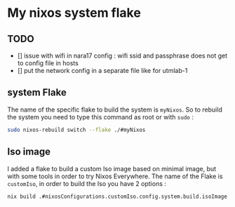 # My nixos system flake

## TODO

- [] issue with wifi in nara17 config : wifi ssid and passphrase does not get to config file in hosts
- [] put the network config in a separate file like for utmlab-1
## system Flake

The name of the specific flake to build the system is `myNixos`. So to rebuild the system you need to type this command as root or with `sudo` :

```bash
sudo nixos-rebuild switch --flake ./#myNixos
```

## Iso image 

I added a flake to build a custom Iso image based on minimal image, but with some tools in order to try Nixos Everywhere. The name of the Flake is `customIso`, in order to build the Iso you have 2 options :

```bash
nix build .#nixosConfigurations.customIso.config.system.build.isoImage
```
